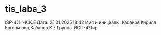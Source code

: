 # tis_laba_3
ISP-421ir-K.K.E
Дата: 25.01.2025 18:42
Имя и инициалы: Кабанов Кирилл Евгеньевич,Кабанов К.Е
Группа:  ИСП-421ир
